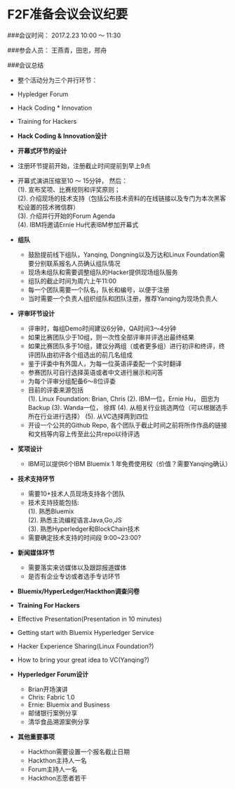 # F2F准备会议会议纪要

###会议时间： 2017.2.23 10:00 ～ 11:30

###参会人员： 王燕青，田忠，邢舟

###会议总结
* 整个活动分为三个并行环节：
 * Hypledger Forum
 * Hack Coding * Innovation
 * Training for Hackers

* **Hack Coding & Innovation设计**
 * **开幕式环节的设计**
  * 注册环节提前开始，注册截止时间提前到早上9点
  * 开幕式演讲压缩至10 ～ 15分钟， 然后：  
    (1). 宣布奖项、比赛规则和评奖原则；  
    (2). 介绍现场的技术支持（包括公布技术资料的在线链接以及专门为本次黑客松设置的技术微信群）  
    (3). 介绍并行开始的Forum Agenda  
    (4). IBM将邀请Ernie Hu代表IBM参加开幕式    
 * **组队**
   - 鼓励提前线下组队，Yanqing, Dongning以及万达和Linux Foundation需要分别联系报名人员确认组队情况
   - 现场未组队和需要调整组队的Hacker提供现场组队服务
   - 组队的截止时间为周六上午11:00
   - 每一个团队需要一个队名，队长和编号，以便于注册
   - 当时需要一个负责人组织组队和团队注册，推荐Yanqing为现场负责人
 * **评审环节设计**
   - 评审时，每组Demo时间建议6分钟，QA时间3～4分钟
   - 如果比赛团队少于10组，则一次性全部评审并评选出最终结果
   - 如果比赛团队多于10组，建议分两组（或者更多组）进行初评和终评，终评团队由初评各个组选出的前几名组成
   - 鉴于评委中有外国人，为每一位英语评委配一个实时翻译
   - 参赛团队可自行选择英语或者中文进行展示和问答
   - 为每个评审分组配备6～8位评委
   - 目前的评委来源包括  
     (1). Linux Foundation: Brian, Chris
     (2). IBM一位，Ernie Hu， 田忠为Backup
     (3). Wanda一位， 徐辉
     (4). 从相关行业挑选两位（可以根据选手所在行业进行选择）
     (5). 从VC选择两到四位
   - 开设一个公共的Github Repo, 各个团队于截止时间之前将所作作品的链接和文档等内容上传至此公共repo以待评选
 * **奖项设计**
   - IBM可以提供6个IBM Bluemix 1 年免费使用权（价值？需要Yanqing确认）
 * **技术支持环节**
   - 需要10+技术人员现场支持各个团队
   - 技术支持技能包括:  
   (1). 熟悉Bluemix  
   (2). 熟悉主流编程语言Java,Go,JS  
   (3). 熟悉Hyperledger和BlockChain技术  
   - 需要确定技术支持的时间段 9:00~23:00?
 * **新闻媒体环节**
   - 需要落实来访媒体以及跟踪报道媒体
   - 是否有企业专访或者选手专访环节
 * **Bluemix/HyperLedger/Hackthon调查问卷** 

* **Training For Hackers**
 * Effective Presentation(Presentation in 10 minutes)
 * Getting start with Bluemix Hyperledger Service
 * Hacker Experience Sharing(Linux Foundation?) 
 * How to bring your great idea to VC(Yanqing?)


* **Hyperledger Forum设计**
   - Brian开场演讲
   - Chris: Fabric 1.0
   - Ernie: Bluemix and Business
   - 邮储银行案例分享
   - 清华食品溯源案例分享


 * **其他重要事项**
   * Hackthon需要设置一个报名截止日期
   * Hackthon主持人一名
   * Forum主持人一名
   * Hackthon志愿者若干
